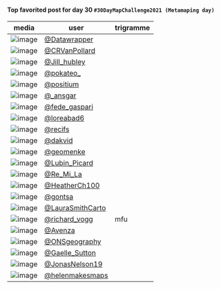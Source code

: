 #### Top favorited post for day 30 `#30DayMapChallenge2021 (Metamaping day)`

| media | user | trigramme |
|-------|------|-----------|
| ![image](../uploads/756b21950aff5657c9746ad87a08974a/image.png) |[@Datawrapper](https://twitter.com/Datawrapper/status/1465724297973014540)||
| ![image](../uploads/d2f08e5f2748eabe9b7c5a12bb12c423/image.png) |[@CRVanPollard](https://twitter.com/CRVanPollard/status/1465852096432025605)||
| ![image](../uploads/35afcebb39e7d3076b9c54a62a7e0cc9/image.png) |[@Jill_hubley](https://twitter.com/Jill_hubley/status/1465863945722511364)||
| ![image](../uploads/3b339a3355b380d307c46fb6739a4839/image.png) |[@pokateo_](https://twitter.com/pokateo_/status/1465754558907535377)||
| ![image](../uploads/61a8895afb4399cdebd87990a7aa9299/image.png) |[@positium](https://twitter.com/positium/status/1465720646651068426)||
| ![image](../uploads/bedaaf63f2bb0d9e456d4b0eebd9d57a/image.png) |[@_ansgar](https://twitter.com/_ansgar/status/1465676543619964928)||
| ![image](../uploads/7159fbed79d9c09950f9fe77d67233fe/image.png) |[@fede_gaspari](https://twitter.com/fede_gaspari/status/1465663569668812807)||
| ![image](../uploads/29eaa27f12da8ed8a78301b930fd4eae/image.png) |[@loreabad6](https://twitter.com/loreabad6/status/1465591310153392132)||
| ![image](../uploads/79dfc7ab7534f23a68f4e2fbaee4b0f3/image.png) |[@recifs](https://twitter.com/recifs/status/1465657563488337929)||
| ![image](../uploads/7fb74b6fa8963e7304842a17e846ebca/image.png) |[@dakvid](https://twitter.com/dakvid/status/1457209566811230214)||
| ![image](../uploads/8ebd0514d52f952e56ca9c0f9912b563/image.png) |[@geomenke](https://twitter.com/geomenke/status/1465642135919681540)||
| ![image](../uploads/65c43712d135e2106004562d4be60ffb/image.png) |[@Lubin_Picard](https://twitter.com/Lubin_Picard/status/1465735636225335306)||
| ![image](../uploads/c4440faa454932444606e8dfe38175c4/image.png) |[@Re_Mi_La](https://twitter.com/Re_Mi_La/status/1465535218367016962)||
| ![image](../uploads/ed41d5bbd0183214262ff3d081d6408e/image.png) |[@HeatherCh100](https://twitter.com/HeatherCh100/status/1465747239473664002)||
| ![image](../uploads/d5b8923ce69c9436f624516e3c9a948e/image.png) |[@gontsa](https://twitter.com/gontsa/status/1465786449446461455)||
| ![image](../uploads/aad4ca93fe796644447607fb2187df20/image.png) |[@LauraSmithCarto](https://twitter.com/LauraSmithCarto/status/1465698376406560776)||
| ![image](../uploads/76bc0e926cc8624ebfcfba9d7276dc45/image.png) |[@richard_vogg](https://twitter.com/richard_vogg/status/1465586348639858697)|mfu|
| ![image](../uploads/0da7c1102f788fc6cdeddab56392e4ae/image.png) |[@Avenza](https://twitter.com/Avenza/status/1465795082758639624)||
| ![image](../uploads/2baf81645f7aca650a34cc66019a8443/image.png) |[@ONSgeography](https://twitter.com/ONSgeography/status/1465712225742516227)||
| ![image](../uploads/b781da6bd693e6ef961251b6ca2b6856/image.png) |[@Gaelle_Sutton](https://twitter.com/Gaelle_Sutton/status/1465584632372465667)||
| ![image](../uploads/452e0becfe800166c5a00fd13ed7ad42/image.png) |[@JonasNelson19](https://twitter.com/JonasNelson19/status/1465579725011701763)||
| ![image](../uploads/ea4952fb916a168f72de206530f558c3/image.png) |[@helenmakesmaps](https://twitter.com/helenmakesmaps/status/1465701094567268360)||